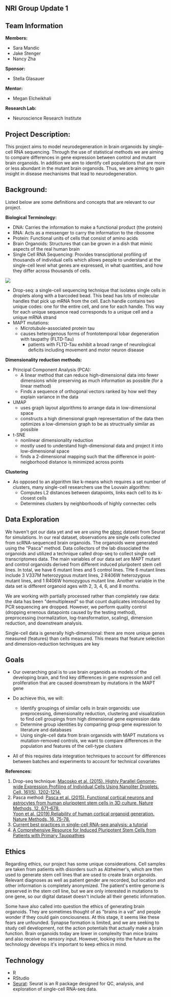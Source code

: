 ## NRI Group Update 1

## Team Information

**Members:**
- Sara Mandic
- Jake Stenger
- Nancy Zha

**Sponsor:**
- Stella Glasauer

**Mentor:**
- Megan Elcheikhali

**Research Lab:**
- Neuroscience Research Institute 

## Project Description:
This project aims to model neurodegeneration in brain organoids by single-cell RNA sequencing. Through the use of statistical methods we are aiming to compare differences in gene expression between control and mutant brain organoids. In addition we aim to identify cell populations that are more or less abundant in the mutant brain organoids. Thus, we are aiming to gain insight in disease mechanisms that lead to neurodegeneration. 

## Background: 
Listed below are some definitions and concepts that are relevant to our project. 

**Biological Terminology:**
- DNA: Carries the information to make a functional product (the protein) 
- RNA: Acts as a messenger to carry the information to the ribosome
- Protein: Functional units of cells that consist of amino acids
- Brain Organoids: Structures that can be grown in a dish that mimic aspects of the real human brain 
- Single Cell RNA Sequencing: Provides transciptional profiling of thousands of individual cells which allows people to understand at the single-cell level what genes are expressed, in what quantities, and how they differ across thousands of cells. 

![](single-cell-graphic.png)

- Drop-seq: a single-cell sequencing technique that isolates single cells in droplets along with a barcoded bead. This bead has lots of molecular handles that pick up mRNA from the cell. Each handle contains two unique codes: one for the entire cell, and one for each handle. This way for each unique sequence read corresponds to a unique cell and a unique mRNA strand 
- MAPT mutations: 
  - Microtubule-associated protein tau 
  - causes heterogenous forms of frontotemporal lobar degeneration with taupathy (FLTD-Tau)
    - patients with FLTD-Tau exhibit a broad range of neurological deficits including movement and motor neuron disease

**Dimensionality reduction methods:**
- Principal Component Analysis (PCA):
    - A linear method that can reduce high-dimensional data into fewer dimensions while preserving as much information as possible (for a linear method)
    - Finds a sequence of orthogonal vectors ranked by how well they explain variance in the data
- UMAP
  - uses graph layout algorithms to arrange data in low-dimensional space 
  - constructs a high dimensional graph representation of the data then optimizes a low-dimension graph to be as structrually similar as possible 
- t-SNE
  - nonlinear dimensionality reduction
  - mostly used to understand high-dimensional data and project it into low-dimensional space
  - finds a 2-dimensional mapping such that the difference in point-neigborhood distance is minimized across points


**Clustering**
- As opposed to an algorithm like k-means which requires a set number of clusters, many single-cell researchers use the Louvain algorithm:
    - Computes L2 distances between datapoints, links each cell to its k-closest cells
    - Determines clusters by neighborhoods of highly connectec cells



## Data Exploration
We haven't got our data yet and we are using the [pbmc](https://satijalab.org/seurat/articles/pbmc3k_tutorial.html) dataset from Seurat for simulations. In our real dataset, observations are single cells collected from scRNA-sequenced brain organoids. The organoids were generated using the "Pasca" method. Data collectors of the lab dissociated the organoids and utilized a technique called drop-seq to collect single cell transcriptomes data. 
The main variables of our data set are MAPT mutant and control organoids derived from different induced pluripotent stem cell lines. In total, we have 6 mutant lines and 5 control lines. THe 6 mutant lines include 3 V337M heterozygous mutant lines, 2 R406W heterozygous mutant lines, and 1 R406W homozygous mutant line. Another variable in the data set is different organoid ages with 2,  3, 4, 6, and 8 months.

We are working with partially processed rather than completely raw data: the data has been "demultiplexed" so that count duplicates introduced by PCR sequencing are dropped. However, we perform quality control (dropping errenous datapoints caused by the testing method), preprocessing (normalization, log-transformation, scaling), dimension reduction, and downstream analysis.

Single-cell data is generally high-dimensional: there are more unique genes measured (features) than cells measured. This means that feature selection and dimension-reduction techniques are key

## Goals

- Our overarching goal is to use brain organoids as models of the developing brain, and find key differences in gene expression and cell proliferation that are caused downstream by mutations in the MAPT gene
- Do achieve this, we will:
    - Identify groupings of similar cells in brain organoids: use preprocessing, dimensionality reduction, clustering and visualization to find cell groupings from high dimensional gene expression data
    - Determine group identities by comparing group gene expression to literature and databases
    - Using single-cell data from brain organoids with MAPT mutations vs mutation-removed controls, we want to compare differences in the population and features of the cell-type clusters

- All of this requires data integration techniques to account for differences between batches and experiments to account for technical covariates

**References:**
1. Drop-seq technique: [Macosko et al. (2015). Highly Parallel Genome-wide Expression Profiling of Individual Cells Using Nanoliter Droplets. Cell, 161(5), 1202-1214.](https://www.cell.com/fulltext/S0092-8674(15)00549-8)
2. Pasca method: 
[Pasca et al. (2015). Functional cortical neurons and astrocytes from human pluripotent stem cells in 3D culture. Nature Methods, 12, 671–678.](https://doi.org/10.1038/nmeth.3415) <br />
[Yoon et al. (2019).Reliability of human cortical organoid generation. Nature Methods, 16, 75-78.](https://www.nature.com/articles/s41592-018-0255-0) 
3. [Current best practices in single-cell RNA-seq analysis: a tutorial](https://www.embopress.org/doi/full/10.15252/msb.20188746)
4. [A Comprehensive Resource for Induced Pluripotent Stem Cells from Patients with Primary Tauopathies](https://pubmed.ncbi.nlm.nih.gov/31631020/)

## Ethics

Regarding ethics, our project has some unique considerations. Cell samples are taken from patients with disorders such as Alzheimer's, which are then used to generate stem cell lines that are used to create brain organoids. Relevant diagnoses as well as patient gender are recorded, but location and other information is completely anonymized. The patient's entire genome is preserved in the stem cell line, but we are only interested in mutations to one gene, so our digital dataset doesn't include all their genetic information.

Some have also called into question the ethics of generating brain organoids. They are sometimes thought of as "brains in a vat" and people wonder if they could gain conciousness. At this stage, it seems like these fears are unfounded. Synapse formation is limited, and we are seeking to study cell development, not the action potentials that actually make a brain function. Brain organoids today are lower in complexity than mice brains and also receive no sensory input. However, looking into the future as the technology develops it's important to keep ethics in mind.


## Technology
- R
- RStudio
- [Seurat](https://satijalab.org/seurat/index.html): Seurat is an R package designed for QC, analysis, and exploration of single-cell RNA-seq data. 

